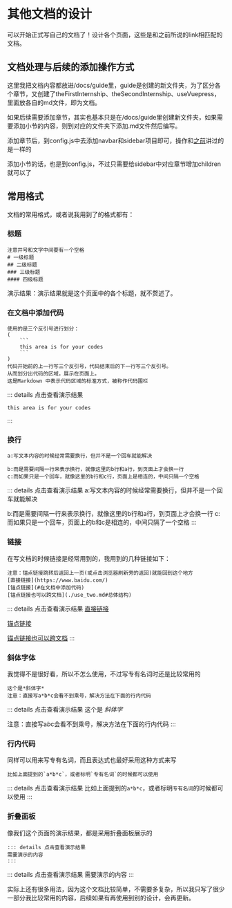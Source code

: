 # 其他文档的设计
可以开始正式写自己的文档了！设计各个页面，这些是和之前所说的link相匹配的文档。
## 文档处理与后续的添加操作方式
这里我把文档内容都放进/docs/guide里，guide是创建的新文件夹，为了区分各个章节，又创建了theFirstInternship、theSecondInternship、useVuepress，里面放各自的md文件，即为文档。

如果后续需要添加章节，其实也基本只是在/docs/guide里创建新文件夹，如果需要添加小节的内容，则到对应的文件夹下添加.md文件然后编写。

添加章节后，到config.js中去添加navbar和sidebar项目即可，操作和[之前](./use_one.md#defaulttheme)讲过的是一样的

添加小节的话，也是到config.js，不过只需要给sidebar中对应章节增加children就可以了

## 常用格式
文档的常用格式，或者说我用到了的格式都有：

### 标题
```
注意井号和文字中间要有一个空格
# 一级标题
## 二级标题
### 三级标题
#### 四级标题
```
演示结果：演示结果就是这个页面中的各个标题，就不赘述了。

### 在文档中添加代码
```
使用的是三个反引号进行划分：
(
    ```
    this area is for your codes
    ```
)
代码开始前的上一行写三个反引号，代码结束后的下一行写三个反引号。
从而划分出代码的区域，展示在页面上。
这是Markdown 中表示代码区域的标准方式，被称作代码围栏
```
::: details 点击查看演示结果
```
this area is for your codes
```
:::

### 换行
```
a:写文本内容的时候经常需要换行，但并不是一个回车就能解决

b:而是需要间隔一行来表示换行，就像这里的b行和a行，到页面上才会换一行
c:而如果只是一个回车，就像这里的b行和c行，页面上是相连的，中间只隔一个空格
```
::: details 点击查看演示结果
a:写文本内容的时候经常需要换行，但并不是一个回车就能解决

b:而是需要间隔一行来表示换行，就像这里的b行和a行，到页面上才会换一行
c:而如果只是一个回车，页面上的b和c是相连的，中间只隔了一个空格
:::

### 链接
在写文档的时候链接是经常用到的，我用到的几种链接如下：
```
注意：锚点链接跳转后返回上一页(或点击浏览器刷新旁的返回)就能回到这个地方
[直接链接](https://www.baidu.com/)
[锚点链接](#在文档中添加代码)
[锚点链接也可以跨文档](./use_two.md#总体结构)
```
::: details 点击查看演示结果
[直接链接](https://www.baidu.com/)

[锚点链接](#在文档中添加代码)

[锚点链接也可以跨文档](./use_two.md#其他文本区域与链接写法)
:::

### 斜体字体
我觉得不是很好看，所以不怎么使用，不过写专有名词时还是比较常用的
```
这个是*斜体字*
注意：直接写a*b*c会看不到乘号，解决方法在下面的行内代码
```
::: details 点击查看演示结果
这个是 *斜体字* 

注意：直接写a*b*c会看不到乘号，解决方法在下面的行内代码
:::

### 行内代码
同样可以用来写专有名词，而且表达式也最好采用这种方式来写
```
比如上面提到的`a*b*c`，或者标明`专有名词`的时候都可以使用
```
::: details 点击查看演示结果
比如上面提到的`a*b*c`，或者标明`专有名词`的时候都可以使用
:::

### 折叠面板
像我们这个页面的演示结果，都是采用折叠面板展示的
```
::: details 点击查看演示结果
需要演示的内容
:::
```
::: details 点击查看演示结果
需要演示的内容
:::

实际上还有很多用法，因为这个文档比较简单，不需要多复杂，所以我只写了很少一部分我比较常用的内容，后续如果有再使用到别的设计，会再更新。
